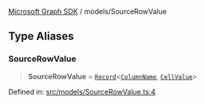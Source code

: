 [Microsoft Graph SDK](../README.md) / models/SourceRowValue

## Type Aliases

### SourceRowValue

> **SourceRowValue** = [`Record`](https://www.typescriptlang.org/docs/handbook/utility-types.html#recordkeys-type)\<[`ColumnName`](../ColumnName.md#columnname), [`CellValue`](../CellValue.md#cellvalue)\>

Defined in: [src/models/SourceRowValue.ts:4](https://github.com/Future-Secure-AI/microsoft-graph/blob/main/src/models/SourceRowValue.ts#L4)
